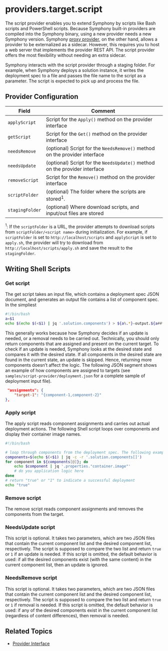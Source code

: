 # providers.target.script
The script provider enables you to extend Symphony by scripts like Bash scripts and PowerShell scripts. Because Symphony built-in providers are compiled into the Symphony binary, using a new provider needs a new Symphony version. Symphony [proxy provider](../providers/proxy_provider.md), on the other hand, allows a provider to be externalized as a sidecar. However, this requires you to host a web server that implements the provider REST API. The script provider offers the most flexibility without needing an extra sidecar. 

Symphony interacts with the script provider through a staging folder. For example, when Symphony deploys a solution instance, it writes the deployment spec to a file and passes the file name to the script as a parameter. The script is expected to pick up and process the file.

## Provider Configuration
| Field | Comment |
|--------|--------|
| ```applyScript``` | Script for the ```Apply()``` method on the provider interface |
| ```getScript``` | Script for the ```Get()``` method on the provider interface |
| ```needsRemove``` | (optional) Script for the ```NeedsRemove()``` method on the provider interface |
| ```needsUpdate``` | (optional) Script for the ```NeedsUpdate()``` method on the provider interface |
| ```removeScript``` | Script for the ```Remove()``` method on the provider interface |
| ```scriptFolder``` | (optional)  The folder where the scripts are stored<sup>1</sup>. | 
| ```stagingFolder``` | (optional) Where download scripts, and input/out files are stored | 

<sup>1</sup>: If the ```scriptFolder``` is a URL, the provider attempts to download scripts from ```scriptFolder/<script name>``` during initialization. For example, if ```scriptFolder``` is set to ```http://localhost/scripts``` and ```applyScript``` is set to ```apply.sh```, the provider will try to download from ```http://localhost/scripts/apply.sh``` and save the result to the ```stagingFolder```.

## Writing Shell Scripts

### Get script
The get script takes an input file, which contains a deployment spec JSON document, and generates an output file contains a list of component spec. In the simpliest 
```bash
#!/bin/bash
a=$1
echo $(echo $(<$1) | jq '.solution.components') > ${a%.*}-output.${a##*.}
```
This generally works because how Symphony decides if an update is needed, or a removal needs to be carried out. Technically, you should only return components that are assigned and present on the current target. To check if an update is needed, Symphony looks at the desired state and compares it with the desired state. If all components in the desired state are found in the current state, an update is skipped. Hence, returning more components doesn’t affect the logic. The following JSON segment shows an example of how components are assigned to targets (see ```samples/script-provider/deployment.json``` for a complete sample of deployment input file).
```json
 "assignments": {
    "target-1": "{component-1,component-2}"
},
```

### Apply script
The apply script reads component assignments and carries out actual deployment actions. The following Shell script loops over components and display their container image names. 

```bash
#!/bin/bash

# loop through components from the deployment spec. The following example displays container.image property
components=$(echo $(<$1) | jq -c -r '.solution.components[]')
for component in ${components[@]}; do
    echo $component | jq '.properties."container.image"'
    # do you application logic here
done  
# return "true" or "1" to indicate a successful deployment
echo "true"
```


### Remove script
The remove script reads component assignments and removes the components from the target.

### NeedsUpdate script
This script is optional. It takes two parameters, which are two JSON files that contain the current component list and the desired component list, respectively. The script is supposed to compare the two list and return ```true``` or ```1``` if an update is needed. If this script is omitted, the default behavior is used: if all the desired components exist (with the same content) in the current component list, then an update is ignored.

### NeedsRemove script
This script is optional. It takes two parameters, which are two JSON files that contain the current component list and the desired component list, respectively. The script is supposed to compare the two list and return ```true``` or ```1``` if  removal is needed. If this script is omitted, the default behavior is used: if any of the desired components exist in the current component list (regardless of content differences), then removal is needed.

## Related Topics

* [Provider Interface](./provider_interface.md)